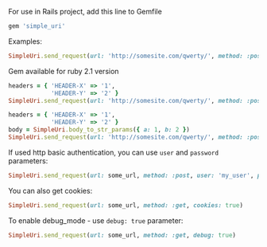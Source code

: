 For use in Rails project, add this line to Gemfile
```ruby
gem 'simple_uri'
```

Examples:

```ruby
SimpleUri.send_request(url: 'http://somesite.com/qwerty/', method: :post)
```

Gem available for ruby 2.1 version

```ruby
headers = { 'HEADER-X' => '1',
            'HEADER-Y' => '2' }
SimpleUri.send_request(url: 'http://somesite.com/qwerty/', method: :post, req_body: 'a=1', req_headers: headers)
```

```ruby
headers = { 'HEADER-X' => '1',
            'HEADER-Y' => '2' }
body = SimpleUri.body_to_str_params({ a: 1, b: 2 })
SimpleUri.send_request(url: 'http://somesite.com/qwerty/', method: :post, req_body: body, req_headers: headers)
```


If used http basic authentication, you can use `user` and `password` parameters:
```ruby
SimpleUri.send_request(url: some_url, method: :post, user: 'my_user', password: 'my_password')
```

You can also get cookies:
```ruby
SimpleUri.send_request(url: some_url, method: :get, cookies: true)
```

To enable debug_mode - use `debug: true` parameter:
```ruby
SimpleUri.send_request(url: some_url, method: :get, debug: true)
```
